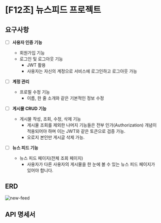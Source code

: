 
# [F12조] 뉴스피드 프로젝트
## 요구사항
- [ ]  **사용자 인증 기능**
    - 회원가입 기능
    - 로그인 및 로그아웃 기능
        - JWT 활용
        - 사용자는 자신의 계정으로 서비스에 로그인하고 로그아웃 가능
- [ ]  **계정 관리**
    - 프로필 수정 기능
        - 이름, 한 줄 소개와 같은 기본적인 정보 수정
- [ ]  **게시물 CRUD 기능**
    - 게시물 작성, 조회, 수정, 삭제 기능
        - 게시물 조회를 제외한 나머지 기능들은 전부 인가(Authorization) 개념이 적용되어야 하며 이는 JWT와 같은 토큰으로 검증 가능.
        - 오로지 본인만 게시글 삭제 가능.
    
- [ ]  **뉴스 피드 기능**
    - 뉴스 피드 페이지(전체 조회 페이지)
        - 사용자가 다른 사용자의 게시물을 한 눈에 볼 수 있는 뉴스 피드 페이지가 있어야 합니다.

## ERD
![new-feed](https://github.com/F12-DevTools/news-feed-project/assets/40788498/2cc3aea1-47f3-4ea1-8035-1255f420e010)

## API 명세서
